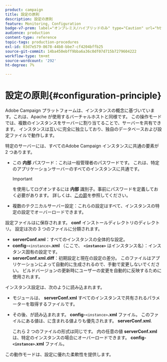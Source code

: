 ```yaml
---
product: campaign
title: 設定の原則
description: 設定の原則
feature: Monitoring, Configuration
badge-v7-prem: label="オンプレミス/ハイブリッドのみ" type="Caution" url="https://experienceleague.adobe.com/docs/campaign-classic/using/installing-campaign-classic/architecture-and-hosting-models/hosting-models-lp/hosting-models.html?lang=ja" tooltip="オンプレミスデプロイメントとハイブリッドデプロイメントにのみ適用されます"
audience: production
content-type: reference
topic-tags: production-procedures
exl-id: 03d7e579-8678-44b8-bbe7-cf4204bffb25
source-git-commit: 14ba450ebff9bba6a36c0df07d715b7279604222
workflow-type: tm+mt
source-wordcount: '292'
ht-degree: 7%

---
```


# 設定の原則{#configuration-principle}



Adobe Campaign プラットフォームは、インスタンスの概念に基づいています。これは、Apache が使用するバーチャルホストと同様です。 この操作モードでは、複数のインスタンスをサーバーに割り当てることで、サーバーを共有できます。 インスタンスは互いに完全に独立しており、独自のデータベースおよび設定ファイルで動作します。

特定のサーバーには、すべてのAdobe Campaign インスタンスに共通の要素が 2 つあります。

* この **内部** パスワード：これは一般管理者のパスワードです。 これは、特定のアプリケーションサーバーのすべてのインスタンスに共通です。

  >[!IMPORTANT]
  >
  >を使用してログオンするには **内部** 識別子。事前にパスワードを定義しておく必要があります。 詳しくは、[この節](../../installation/using/configuring-campaign-server.md#internal-identifier)を参照してください。

* 複数のテクニカルサーバー設定：これらの設定はすべて、インスタンスの特定の設定でオーバーロードできます。

設定ファイルはに保存されます。 **conf** インストールディレクトリのディレクトリ。 設定は次の 3 つのファイルに分類されます。

* **serverConf.xml**：すべてのインスタンスの全体的な設定。
* **config-**`<instance>`**.xml** （ここで、 **`<instance>`** はインスタンス名）：インスタンス固有の設定です。
* **serverConf.xml.diff**：初期設定と現在の設定の差分。 このファイルはアプリケーションによって自動的に生成されるので、手動で変更しないでください。 ビルドバージョンの更新時にユーザーの変更を自動的に反映するために使用されます。

インスタンス設定は、次のように読み込まれます。

* モジュールは、 **serverConf.xml** すべてのインスタンスで共有されるパラメーターを取得するファイルです。
* その後、が読み込まれます。 **config-**`<instance>`**.xml** ファイル。 このファイルにある値は、に含まれる値よりも優先されます。 **serverConf.xml**.

  これら 2 つのファイルの形式は同じです。 内の任意の値 **serverConf.xml** は、特定のインスタンスの場合にオーバーロードできます。 **config-`<instance>`.xml** ファイル。

この動作モードは、設定に優れた柔軟性を提供します。
